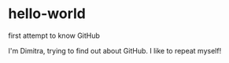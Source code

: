 # hello-world
first attempt to know GitHub

I'm Dimitra, trying to find out about GitHub. I like to repeat myself!

